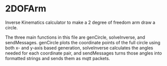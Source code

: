 # 2DOFArm
Inverse Kinematics calculator to make a 2 degree of freedom arm draw a circle. 

The three main functions in this file are genCircle, solveInverse, and sendMessages.
genCircle plots the coordinate points of the full circle using both x- and y-axis based generation, solveInverse calculates the angles needed for each coordinate pair, and sendMessages turns those angles into formatted strings and sends them as mqtt packets.
